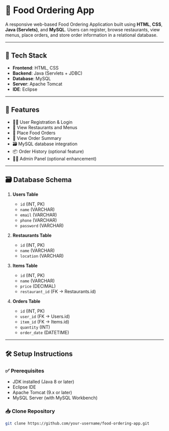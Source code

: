 # 🍔 Food Ordering App

A responsive web-based Food Ordering Application built using **HTML**, **CSS**, **Java (Servlets)**, and **MySQL**. Users can register, browse restaurants, view menus, place orders, and store order information in a relational database.

---

## 🧰 Tech Stack

- **Frontend**: HTML, CSS
- **Backend**: Java (Servlets + JDBC)  
- **Database**: MySQL  
- **Server**: Apache Tomcat  
- **IDE**: Eclipse

---

## 🚀 Features

- 🧑‍💻 User Registration & Login  
- 🏪 View Restaurants and Menus  
- 🍴 Place Food Orders  
- 🧾 View Order Summary  
- 🗃️ MySQL database integration  
- 📦 Order History (optional feature)  
- 🧑‍🍳 Admin Panel (optional enhancement)

---

## 🗃️ Database Schema

1. **Users Table**
   - `id` (INT, PK)
   - `name` (VARCHAR)
   - `email` (VARCHAR)
   - `phone` (VARCHAR)
   - `password` (VARCHAR)

2. **Restaurants Table**
   - `id` (INT, PK)
   - `name` (VARCHAR)
   - `location` (VARCHAR)

3. **Items Table**
   - `id` (INT, PK)
   - `name` (VARCHAR)
   - `price` (DECIMAL)
   - `restaurant_id` (FK → Restaurants.id)

4. **Orders Table**
   - `id` (INT, PK)
   - `user_id` (FK → Users.id)
   - `item_id` (FK → Items.id)
   - `quantity` (INT)
   - `order_date` (DATETIME)

---

## 🛠️ Setup Instructions

### ✅ Prerequisites
- JDK installed (Java 8 or later)
- Eclipse IDE
- Apache Tomcat (9.x or later)
- MySQL Server (with MySQL Workbench)

### 📥 Clone Repository

```bash
git clone https://github.com/your-username/food-ordering-app.git
